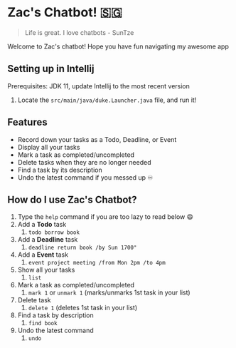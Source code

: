 # Zac's Chatbot! :singapore:

> Life is great. I love chatbots - SunTze

Welcome to Zac's chatbot! Hope you have fun navigating my awesome app

## Setting up in Intellij

Prerequisites: JDK 11, update Intellij to the most recent version

1. Locate the `src/main/java/duke.Launcher.java` file, and run it!

## Features

- Record down your tasks as a Todo, Deadline, or Event
- Display all your tasks
- Mark a task as completed/uncompleted
- Delete tasks when they are no longer needed
- Find a task by its description
- Undo the latest command if you messed up :infinity:

## How do I use Zac's Chatbot?

1. Type the `help` command if you are too lazy to read below :smile:
1. Add a **Todo** task 
   1. `todo borrow book`
1. Add a **Deadline** task
   1. `deadline return book /by Sun 1700"`
1. Add a **Event** task
   1. `event project meeting /from Mon 2pm /to 4pm`
1. Show all your tasks
   1. `list`
1. Mark a task as completed/uncompleted
   1. `mark 1` or `unmark 1` (marks/unmarks 1st task in your list)
1. Delete task
   1. `delete 1` (deletes 1st task in your list)
1. Find a task by description
   1. `find book`
1. Undo the latest command
   1. `undo`
